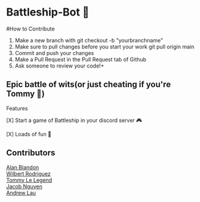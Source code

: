 # Battleship-Bot 🚢

#How to Contribute
1. Make a new branch with
  git checkout -b "yourbranchname"
2. Make sure to pull changes before you start your work
  git pull origin main
3. Commit and push your changes
4. Make a Pull Request in the Pull Request tab of Github
5. Ask someone to review your code!+ 

## Epic battle of wits(or just cheating if you're Tommy 👿)

Features

[X] Start a game of Battleship in your discord server 🎮

[X] Loads of fun 🥳

## Contributors
<a href="https://github.com/AlanBlandon">Alan Blandon</a>
<br/>
<a href="https://github.com/wilbertrodriguez">Wilbert Rodriguez</a>
<br/>
<a href="https://github.com/TommyLe3825">Tommy Le Legend</a>
<br/>
<a href="https://github.com/barrotbake">Jacob Nguyen</a>
<br/>
<a href="">Andrew Lau</a>
